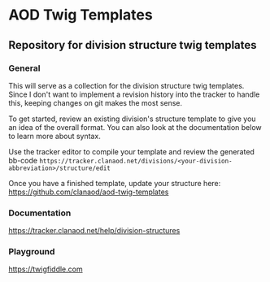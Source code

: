 # AOD Twig Templates
Repository for division structure twig templates
-

### General

This will serve as a collection for the division structure twig templates. Since I don't want to implement a revision history into the tracker to handle this, keeping changes on git makes the most sense.

To get started, review an existing division's structure template to give you an idea of the overall format. You can also look at the documentation below to learn more about syntax. 

Use the tracker editor to compile your template and review the generated bb-code
`https://tracker.clanaod.net/divisions/<your-division-abbreviation>/structure/edit`

Once you have a finished template, update your structure here: https://github.com/clanaod/aod-twig-templates

### Documentation
https://tracker.clanaod.net/help/division-structures

### Playground
https://twigfiddle.com
